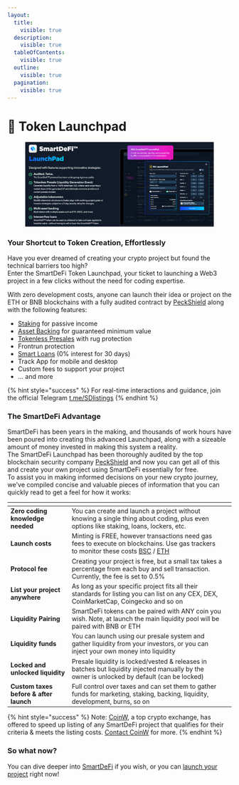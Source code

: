 ```yaml
---
layout:
  title:
    visible: true
  description:
    visible: true
  tableOfContents:
    visible: true
  outline:
    visible: true
  pagination:
    visible: true
---
```


# 🚀 Token Launchpad

<figure><img src="../../.gitbook/assets/Screenshot_13.png" alt=""><figcaption></figcaption></figure>

### Your Shortcut to Token Creation, Effortlessly

Have you ever dreamed of creating your crypto project but found the technical barriers too high?\
Enter the SmartDeFi Token Launchpad, your ticket to launching a Web3 project in a few clicks without the need for coding expertise.&#x20;

With zero development costs, anyone can launch their idea or project on the ETH or BNB blockchains with a fully audited contract by [PeckShield](https://peckshield.com/) along with the following features:

* [Staking](broken-reference) for passive income
* [Asset Backing](../smartdefi-protocol/asset-backing.md) for guaranteed minimum value
* [Tokenless Presales](presale-launch/) with rug protection
* Frontrun protection
* [Smart Loans](../smartdefi-protocol/smartlending.md) (0% interest for 30 days)
* Track App  for mobile and desktop
* Custom fees to support your project
* &#x20;... and more

{% hint style="success" %}
For real-time interactions and guidance, join the official Telegram [ t.me/SDlistings](https://t.me/SDlistings)
{% endhint %}

### The SmartDeFi Advantage

SmartDeFi has been years in the making, and thousands of work hours have been poured into creating this advanced Launchpad, along with a sizeable amount of money invested in making this system a reality. \
The SmartDeFi Launchpad has been thoroughly audited by the top blockchain security company [PeckShield](https://peckshield.com/) and now you can get all of this and create your own project using SmartDeFi essentially for free.\
To assist you in making informed decisions on your new crypto journey, we've compiled concise and valuable pieces of information that you can quickly read to get a feel for how it works:

<table data-card-size="large" data-column-title-hidden data-view="cards"><thead><tr><th></th><th></th><th data-hidden></th></tr></thead><tbody><tr><td><strong>Zero coding knowledge needed</strong></td><td>You can create and launch a project without knowing a single thing about coding, plus even options like staking, loans, lockers, etc.</td><td></td></tr><tr><td><strong>Launch costs</strong></td><td>Minting is FREE, however transactions need gas fees to execute on blockchains. Use gas trackers to monitor these costs <a href="https://bscscan.com/gastracker">BSC</a> / <a href="https://etherscan.io/gastracker">ETH</a></td><td></td></tr><tr><td><strong>Protocol fee</strong></td><td>Creating your project is free, but a small tax takes a percentage from each buy and sell transaction. Currently, the fee is set to 0.5% </td><td></td></tr><tr><td><strong>List your project anywhere</strong></td><td>As long as your specific project fits all their standards for listing you can list on any CEX, DEX, CoinMarketCap, Coingecko and so on</td><td></td></tr><tr><td><strong>Liquidity Pairing</strong></td><td>SmartDeFi tokens can be paired with ANY  coin you wish. Note, at launch the main liquidity pool will be paired with BNB or ETH</td><td></td></tr><tr><td><strong>Liquidity funds</strong></td><td>You can launch using our presale system and  gather liquidity from your investors, or you can inject your own money into liquidity</td><td></td></tr><tr><td><strong>Locked and unlocked liquidity</strong></td><td>Presale liquidity is locked/vested &#x26; releases in batches but liquidity injected manually by the owner is unlocked by default (can be locked)</td><td></td></tr><tr><td><strong>Custom taxes before &#x26; after launch</strong></td><td>Full control over taxes and can set them to  gather funds for marketing, staking, backing, liquidity, development, burns, so on</td><td></td></tr></tbody></table>

{% hint style="success" %}
Note:  [CoinW](https://www.coinw.com/), a top crypto exchange, has offered to speed up listing of any SmartDeFi project that qualifies for their criteria & meets the listing costs.  [Contact CoinW](https://www.coinw.com/front/login?forwardUrl=%2Ffront%2Fcoinapply) for more.
{% endhint %}

### So what now?

You can dive deeper into [SmartDeFi](../smartdefi-protocol/) if you wish, or you can [launch your project](create-a-token.md) right now!

